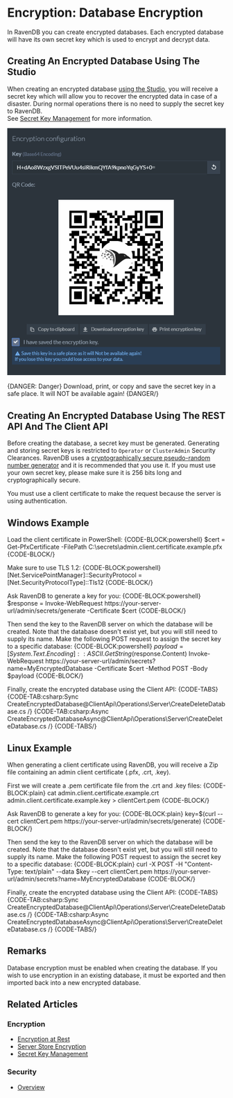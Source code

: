 # Encryption: Database Encryption

In RavenDB you can create encrypted databases. Each encrypted database will have its own secret key which is used to encrypt and decrypt data.

## Creating An Encrypted Database Using The Studio

When creating an encrypted database [using the Studio](../../../studio/server/databases/create-new-database/encrypted), you will receive a secret key which will allow you to recover the encrypted data in case of a disaster. During normal operations there is no need to supply the secret key to RavenDB.  
See [Secret Key Management](../../../server/security/encryption/secret-key-management) for more information.  

![Figure 1. Secret Key](images/1.png)

{DANGER: Danger}
Download, print, or copy and save the secret key in a safe place. It will NOT be available again!
{DANGER/}

## Creating An Encrypted Database Using The REST API And The Client API

Before creating the database, a secret key must be generated. Generating and storing secret keys is restricted to `Operator` or `ClusterAdmin` Security Clearances.
RavenDB uses a [cryptographically secure pseudo-random number generator](https://en.wikipedia.org/wiki/Cryptographically_secure_pseudorandom_number_generator) and it is recommended that you use it. If you must use your own secret key, please make sure it is 256 bits long and cryptographically secure.

You must use a client certificate to make the request because the server is using authentication.

## Windows Example

Load the client certificate in PowerShell:
{CODE-BLOCK:powershell}
$cert = Get-PfxCertificate -FilePath C:\secrets\admin.client.certificate.example.pfx
{CODE-BLOCK/}

Make sure to use TLS 1.2:
{CODE-BLOCK:powershell}
[Net.ServicePointManager]::SecurityProtocol = [Net.SecurityProtocolType]::Tls12
{CODE-BLOCK/}

Ask RavenDB to generate a key for you: 
{CODE-BLOCK:powershell}
$response = Invoke-WebRequest https://your-server-url/admin/secrets/generate -Certificate $cert
{CODE-BLOCK/}

Then send the key to the RavenDB server on which the database will be created. Note that the database doesn't exist yet, but you will still need to supply its name. Make the following POST request to assign the secret key to a specific database:
{CODE-BLOCK:powershell}
$payload = [System.Text.Encoding]::ASCII.GetString($response.Content) 
Invoke-WebRequest https://your-server-url/admin/secrets?name=MyEncryptedDatabase -Certificate $cert -Method POST -Body $payload
{CODE-BLOCK/}

Finally, create the encrypted database using the Client API:
{CODE-TABS}
{CODE-TAB:csharp:Sync CreateEncryptedDatabase@ClientApi\Operations\Server\CreateDeleteDatabase.cs /}
{CODE-TAB:csharp:Async CreateEncryptedDatabaseAsync@ClientApi\Operations\Server\CreateDeleteDatabase.cs /}
{CODE-TABS/}

## Linux Example

When generating a client certificate using RavenDB, you will receive a Zip file containing an admin client certificate (.pfx, .crt, .key).

First we will create a .pem certificate file from the .crt and .key files:
{CODE-BLOCK:plain}
cat admin.client.certificate.example.crt admin.client.certificate.example.key > clientCert.pem
{CODE-BLOCK/}

Ask RavenDB to generate a key for you: 
{CODE-BLOCK:plain}
key=$(curl --cert clientCert.pem  https://your-server-url/admin/secrets/generate)
{CODE-BLOCK/}

Then send the key to the RavenDB server on which the database will be created. Note that the database doesn't exist yet, but you will still need to supply its name. Make the following POST request to assign the secret key to a specific database:
{CODE-BLOCK:plain}
curl -X POST -H "Content-Type: text/plain" --data $key --cert clientCert.pem https://your-server-url/admin/secrets?name=MyEncryptedDatabase
{CODE-BLOCK/}

Finally, create the encrypted database using the Client API:
{CODE-TABS}
{CODE-TAB:csharp:Sync CreateEncryptedDatabase@ClientApi\Operations\Server\CreateDeleteDatabase.cs /}
{CODE-TAB:csharp:Async CreateEncryptedDatabaseAsync@ClientApi\Operations\Server\CreateDeleteDatabase.cs /}
{CODE-TABS/}

## Remarks

Database encryption must be enabled when creating the database. If you wish to use encryption in an existing database, it must be exported and then imported back into a new encrypted database.

## Related Articles

### Encryption

- [Encryption at Rest](../../../server/security/encryption/encryption-at-rest)
- [Server Store Encryption](../../../server/security/encryption/server-store-encryption)
- [Secret Key Management](../../../server/security/encryption/secret-key-management)

### Security

- [Overview](../../../server/security/overview)
